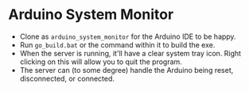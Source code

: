 # Arduino System Monitor
- Clone as `arduino_system_monitor` for the Arduino IDE to be happy.
- Run `go_build.bat` or the command within it to build the exe.
- When the server is running, it'll have a clear system tray icon. Right
  clicking on this will allow you to quit the program.
- The server can (to some degree) handle the Arduino being reset, disconnected,
  or connected.
